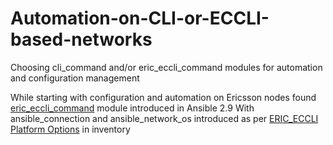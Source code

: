 # Automation-on-CLI-or-ECCLI-based-networks
Choosing cli_command and/or eric_eccli_command modules for automation and configuration management

While starting with configuration and automation on Ericsson nodes found [eric_eccli_command](https://docs.ansible.com/ansible/latest/modules/eric_eccli_command_module.html) module introduced in Ansible 2.9 With ansible_connection and ansible_network_os introduced as per [ERIC_ECCLI Platform Options](https://docs.ansible.com/ansible/latest/network/user_guide/platform_eric_eccli.html) in inventory
